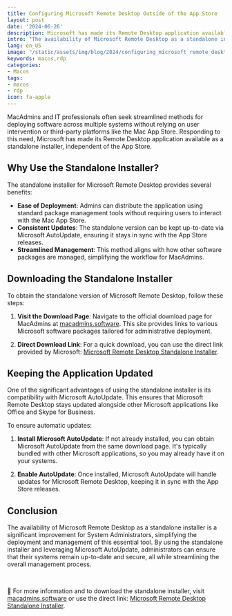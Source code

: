 ```yaml
---
title: Configuring Microsoft Remote Desktop Outside of the App Store
layout: post
date: '2024-06-26'
description: Microsoft has made its Remote Desktop application available as a standalone installer, independent of the App Store.
intro: "The availability of Microsoft Remote Desktop as a standalone installer is a significant improvement for System Administrators."
lang: en_US
image: "/static/assets/img/blog/2024/configuring_microsoft_remote_desktop/configuring_microsoft_remote_desktop.jpg"
keywords: macos,rdp
categories:
- Macos
tags:
- macos
- rdp
icon: fa-apple
---
```



MacAdmins and IT professionals often seek streamlined methods for deploying software across multiple systems without relying on user intervention or third-party platforms like the Mac App Store. Responding to this need, Microsoft has made its Remote Desktop application available as a standalone installer, independent of the App Store.

## Why Use the Standalone Installer?

The standalone installer for Microsoft Remote Desktop provides several benefits:

- **Ease of Deployment**: Admins can distribute the application using standard package management tools without requiring users to interact with the Mac App Store.
- **Consistent Updates**: The standalone version can be kept up-to-date via Microsoft AutoUpdate, ensuring it stays in sync with the App Store releases.
- **Streamlined Management**: This method aligns with how other software packages are managed, simplifying the workflow for MacAdmins.

## Downloading the Standalone Installer

To obtain the standalone version of Microsoft Remote Desktop, follow these steps:

1. **Visit the Download Page**: Navigate to the official download page for MacAdmins at [macadmins.software](http://macadmins.software). This site provides links to various Microsoft software packages tailored for administrative deployment.

2. **Direct Download Link**: For a quick download, you can use the direct link provided by Microsoft: [Microsoft Remote Desktop Standalone Installer](https://go.microsoft.com/fwlink/?linkid=868963).

## Keeping the Application Updated

One of the significant advantages of using the standalone installer is its compatibility with Microsoft AutoUpdate. This ensures that Microsoft Remote Desktop stays updated alongside other Microsoft applications like Office and Skype for Business.

To ensure automatic updates:

1. **Install Microsoft AutoUpdate**: If not already installed, you can obtain Microsoft AutoUpdate from the same download page. It's typically bundled with other Microsoft applications, so you may already have it on your systems.

2. **Enable AutoUpdate**: Once installed, Microsoft AutoUpdate will handle updates for Microsoft Remote Desktop, keeping it in sync with the App Store releases.

## Conclusion

The availability of Microsoft Remote Desktop as a standalone installer is a significant improvement for System Administrators, simplifying the deployment and management of this essential tool. By using the standalone installer and leveraging Microsoft AutoUpdate, administrators can ensure that their systems remain up-to-date and secure, all while streamlining the overall management process.

<br>

📝 For more information and to download the standalone installer, visit [macadmins.software](http://macadmins.software) or use the direct link: [Microsoft Remote Desktop Standalone Installer](https://go.microsoft.com/fwlink/?linkid=868963).
